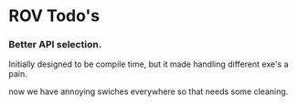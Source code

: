 # ROV Todo's

### Better API selection.

Initially designed to be compile time, but it made handling different exe's a
pain.

now we have annoying swiches everywhere so that needs some cleaning.
